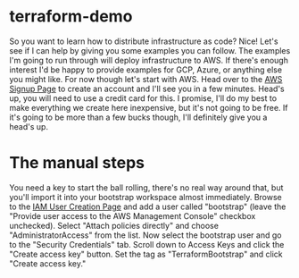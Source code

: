 # terraform-demo
So you want to learn how to distribute infrastructure as code? Nice! Let's see if I can help by giving you some examples you can follow. The examples I'm going to run through will deploy infrastructure to AWS. If there's enough interest I'd be happy to provide examples for GCP, Azure, or anything else you might like. For now though let's start with AWS. Head over to the [AWS Signup Page](https://aws.amazon.com/) to create an account and I'll see you in a few minutes. Head's up, you will need to use a credit card for this. I promise, I'll do my best to make everything we create here inexpensive, but it's not going to be free. If it's going to be more than a few bucks though, I'll definitely give you a head's up. 

# The manual steps
You need a key to start the ball rolling, there's no real way around that, but you'll import it into your bootstrap workspace almost immediately. Browse to the [IAM User Creation Page](https://us-east-1.console.aws.amazon.com/iamv2/home?region=us-east-1#/users/create) and add a user called "bootstrap" (leave the "Provide user access to the AWS Management Console" checkbox unchecked). Select "Attach policies directly" and choose "AdministratorAccess" from the list. Now select the bootstrap user and go to the "Security Credentials" tab. Scroll down to Access Keys and click the "Create access key" button. Set the tag as "TerraformBootstrap" and click "Create access key."
